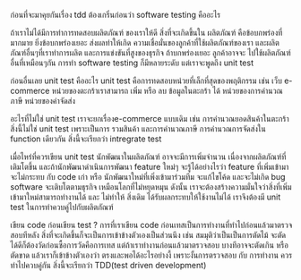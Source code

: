 ก่อนที่จะมาคุยกันเรื่อง tdd ต้องเกริ่นก่อนว่า software testing คืออะไร

ถ้าเราไม่ได้มีการทำการทดสอบผลิตภัณฑ์ ของเราให้ดี สิ่งที่จะเกิดขึ้นใน ผลิตภัณฑ์ คือข้อบกพร่องที่มากมาย
ยิ่งข้อบกพร่องเยอะ ส่งผลทำให้เกิด ความเชื่อมั่นของลูกค้าที่ใช้ผลิตภัณฑ์ของเรา และผลิตภัณฑ์อื่นๆที่เราทำการผลิต
และการแข่งขันที่สูงของธุรกิจ ถ้าบกพร่องเยอะ ลูกค้าอาจจะ ไปใช้ผลิตภัณฑ์อื่นที่เหมือนๆกัน การทำ software testing ก็มีหลายระดับ
แต่เราจะพูดถึง unit test

ก่อนอื่นเลย unit test คืออะไร
unit test คือการทดสอบหน่วยที่เล็กที่สุดของพฤติกรรม เช่น เว็บ e-commerce หน่วยของตะกร้าเราสามารถ เพิ่ม หรือ ลบ ข้อมูลในตะกร้า
ได้ หน่วยของการคำนวณภาษี หน่วยของค่าจัดส่ง

อะไรที่ไม่ใช่ unit test
เราจะยกเรื่องe-commerce แบบเดิม เช่น การคำนวณยอดสินค้าในตะกร้า สิ่งนี้ไม่ใช่ unit test 
เพราะเป็นการ รวมสินค้า และการคำนวณภาษี การคำนวณการจัดส่งใน function เดียวกัน สิ่งนี้จะเรียกว่า intregrate test

เมื่อไหร่ที่ควรเขียน unit test
นักพัฒนาในผลิตภัณฑ์ อาจจะมีการเพิ่มจำนวน เนื่องจากผลิตภัณฑ์ที่เติมโตขึ้น และถ้านักพัฒนาดำเนินการพัฒนา feature ใหม่ๆ
จะรู้ได้อย่างไรว่า feature ที่เพิ่มเข้ามาจะไม่กระทบ กับ code เก่า หรือ นักพัฒนาใหม่ที่เพิ่งเข้ามาร่วมทีม จะแก้ไขโค้ด และจะไม่เกิด bug
software จะเติบโตตามธุรกิจ เหมือนโลกที่ไม่หยุดหมุน ดังนั้น เราจะต้องสร้างความมั่นใจว่าสิ่งที่เพิ่มเข้ามาใหม่สามารถทำงานได้ และ ไม่ทำให้
สิ่งเดิม ได้รับผลกระทบให้ใช้งานไม่ได้ เราจึงต้องมี unit test ในการทำควบคู่ไปกับผลิตภัณฑ์ 

เขียน code ก่อนเขียน test ?
การที่เราเขียน code ก่อนเทสเป็นการทำงานที่ทำไปก่อนแล้วมาตรวจสอบทีหลัง สิ่งที่จะเกิดขึ้นก็จะเป็นการเข้าข้างตัวเองเป็นส่วนนึง
เช่น สมมุติว่าเป็นเป็นการตัดไม้ จะตัดได้ดีก็ต้องวัดก่อนซื้อการวัดคือการเทส แต่ถ้าเราทำงานก่อนแล้วมาตรวจสอบ บางทีอาจจะตัดเกิน หรือตัดขาด
แล้วเราก็เข้าข้างตัวเองว่า ตรงและพอได้อะไรอย่างงี้ เพราะงั้นการตรวจสอบ กับ การทำงาน ควรทำไปควบคู่กัน สิ่งนี้จะเรียกว่า TDD(test driven development)

